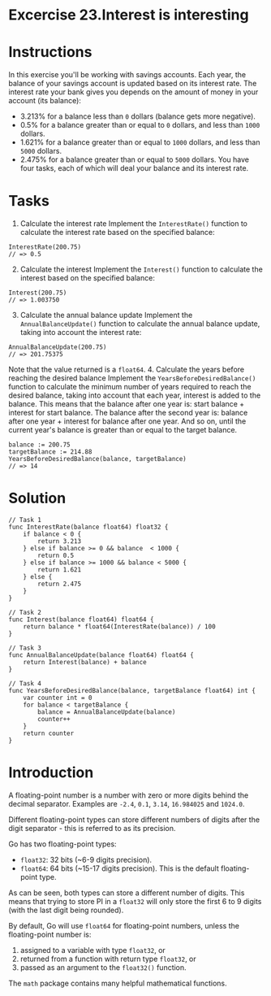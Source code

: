 # Excercise 23.Interest is interesting

# Instructions
In this exercise you'll be working with savings accounts. Each year, the balance of your savings account is updated based on its interest rate. The interest rate your bank gives you depends on the amount of money in your account (its balance):

- 3.213% for a balance less than `0` dollars (balance gets more negative).
- 0.5% for a balance greater than or equal to `0` dollars, and less than `1000` dollars.
- 1.621% for a balance greater than or equal to `1000` dollars, and less than `5000` dollars.
- 2.475% for a balance greater than or equal to `5000` dollars.
You have four tasks, each of which will deal your balance and its interest rate.

# Tasks
1. Calculate the interest rate
Implement the `InterestRate()` function to calculate the interest rate based on the specified balance:
```
InterestRate(200.75)
// => 0.5
```
2. Calculate the interest
Implement the `Interest()` function to calculate the interest based on the specified balance:
```
Interest(200.75)
// => 1.003750
```
3. Calculate the annual balance update
Implement the `AnnualBalanceUpdate()` function to calculate the annual balance update, taking into account the interest rate:
```
AnnualBalanceUpdate(200.75)
// => 201.75375
```
Note that the value returned is a `float64`.
4. Calculate the years before reaching the desired balance
Implement the `YearsBeforeDesiredBalance()` function to calculate the minimum number of years required to reach the desired balance, taking into account that each year, interest is added to the balance. This means that the balance after one year is: start balance + interest for start balance. The balance after the second year is: balance after one year + interest for balance after one year. And so on, until the current year's balance is greater than or equal to the target balance.
```
balance := 200.75
targetBalance := 214.88
YearsBeforeDesiredBalance(balance, targetBalance)
// => 14
```

# Solution
```
// Task 1
func InterestRate(balance float64) float32 {
	if balance < 0 {
        return 3.213
    } else if balance >= 0 && balance  < 1000 {
    	return 0.5
    } else if balance >= 1000 && balance < 5000 {
    	return 1.621
    } else {
    	return 2.475
    }
}

// Task 2
func Interest(balance float64) float64 {
	return balance * float64(InterestRate(balance)) / 100
}

// Task 3
func AnnualBalanceUpdate(balance float64) float64 {
	return Interest(balance) + balance
}

// Task 4
func YearsBeforeDesiredBalance(balance, targetBalance float64) int {
    var counter int = 0
	for balance < targetBalance {
        balance = AnnualBalanceUpdate(balance)
        counter++
    }
	return counter
}

```

# Introduction
A floating-point number is a number with zero or more digits behind the decimal separator. Examples are `-2.4`, `0.1`, `3.14`, `16.984025` and `1024.0`.

Different floating-point types can store different numbers of digits after the digit separator - this is referred to as its precision.

Go has two floating-point types:

- `float32`: 32 bits (~6-9 digits precision).
- `float64`: 64 bits (~15-17 digits precision). This is the default floating-point type.

As can be seen, both types can store a different number of digits. This means that trying to store PI in a `float32` will only store the first 6 to 9 digits (with the last digit being rounded).

By default, Go will use `float64` for floating-point numbers, unless the floating-point number is:
1. assigned to a variable with type `float32`, or
2. returned from a function with return type `float32`, or
3. passed as an argument to the `float32()` function.

The `math` package contains many helpful mathematical functions.

